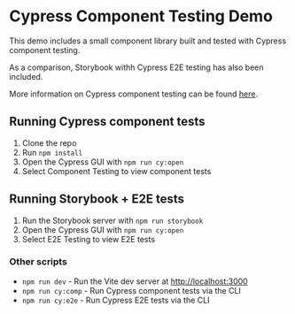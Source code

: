 # Cypress Component Testing Demo

This demo includes a small component library built and tested with Cypress component testing.

As a comparison, Storybook withh Cypress E2E testing has also been included.

More information on Cypress component testing can be found [here](./docs/component-testing.md).

## Running Cypress component tests

1. Clone the repo
2. Run `npm install`
3. Open the Cypress GUI with `npm run cy:open`
4. Select Component Testing to view component tests

## Running Storybook + E2E tests

1. Run the Storybook server with `npm run storybook`
2. Open the Cypress GUI with `npm run cy:open`
3. Select E2E Testing to view E2E tests

### Other scripts

- `npm run dev` - Run the Vite dev server at [http://localhost:3000](http://localhost:3000)
- `npm run cy:comp` - Run Cypress component tests via the CLI
- `npm run cy:e2e` - Run Cypress E2E tests via the CLI
